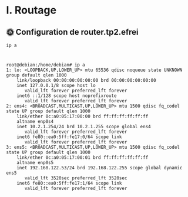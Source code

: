 # I. Routage

## 🌞 Configuration de router.tp2.efrei

    ip a
#
    root@debian:/home/debian# ip a
    1: lo: <LOOPBACK,UP,LOWER_UP> mtu 65536 qdisc noqueue state UNKNOWN group default qlen 1000
        link/loopback 00:00:00:00:00:00 brd 00:00:00:00:00:00
        inet 127.0.0.1/8 scope host lo
           valid_lft forever preferred_lft forever
        inet6 ::1/128 scope host noprefixroute
           valid_lft forever preferred_lft forever
    2: ens4: <BROADCAST,MULTICAST,UP,LOWER_UP> mtu 1500 qdisc fq_codel state UP group default qlen 1000
        link/ether 0c:a0:05:17:00:00 brd ff:ff:ff:ff:ff:ff
        altname enp0s4
        inet 10.2.1.254/24 brd 10.2.1.255 scope global ens4
           valid_lft forever preferred_lft forever
        inet6 fe80::ea0:5ff:fe17:0/64 scope link
           valid_lft forever preferred_lft forever
    3: ens5: <BROADCAST,MULTICAST,UP,LOWER_UP> mtu 1500 qdisc fq_codel state UP group default qlen 1000
        link/ether 0c:a0:05:17:00:01 brd ff:ff:ff:ff:ff:ff
        altname enp0s5
        inet 192.168.122.53/24 brd 192.168.122.255 scope global dynamic ens5
           valid_lft 3520sec preferred_lft 3520sec
        inet6 fe80::ea0:5ff:fe17:1/64 scope link
           valid_lft forever preferred_lft forever
